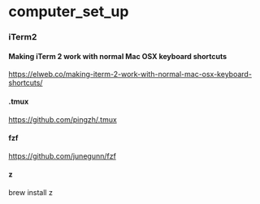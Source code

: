 # computer_set_up


### iTerm2 ### 

#### Making iTerm 2 work with normal Mac OSX keyboard shortcuts 
https://elweb.co/making-iterm-2-work-with-normal-mac-osx-keyboard-shortcuts/

#### .tmux 
https://github.com/pingzh/.tmux


#### fzf 
https://github.com/junegunn/fzf

#### z
brew install z



